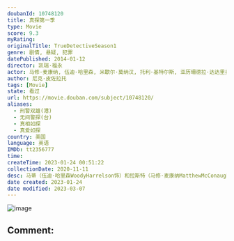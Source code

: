 ```yaml
---
doubanId: 10748120
title: 真探第一季
type: Movie
score: 9.3
myRating: 
originalTitle: TrueDetectiveSeason1
genre: 剧情, 悬疑, 犯罪
datePublished: 2014-01-12
director: 凯瑞·福永
actor: 马修·麦康纳, 伍迪·哈里森, 米歇尔·莫纳汉, 托利·基特尔斯, 亚历珊德拉·达达里奥, 迈克尔·波茨, 麦迪逊·沃尔夫, ·埃弗摩尔, 丹娜·格瑞尔, 艾琳·莫里亚蒂, 莉莉·西蒙斯, 尼克·皮佐拉托, 谢伊·惠格姆, 伊莉莎白·里瑟, 克拉克·彼得斯, 布莱特顿·沙比诺, 凯文·杜恩, 格伦·弗莱舍尔, 艾珠·帕森斯, 约瑟夫·斯科拉, 乔·克里斯特, 杰伊·桑德斯, 南希·德马尔斯, 查尔斯·哈尔福德, 布拉德·卡特, undefined, 戴夫·戴维斯, 大卫·斯提夫尔, 约翰·伯纳克, 库尔特·克劳斯, 艾丽西亚·奥奇瑟
author: 尼克·皮佐拉托
tags: [Movie]
state: 看过
url: https://movie.douban.com/subject/10748120/
aliases:
  - 刑警双雄(港)
  - 无间警探(台)
  - 真相如探
  - 真爱如探
country: 美国
language: 英语
IMDb: tt2356777
time: 
createTime: 2023-01-24 00:51:22
collectionDate: 2020-11-11
desc: 马蒂（伍迪·哈里森WoodyHarrelson饰）和拉斯特（马修·麦康纳MatthewMcConaughey饰）是一对合作多年的搭档，马蒂为人开朗圆滑，在警局的同事里很吃得开，而拉斯特则恰...
date created: 2023-01-24
date modified: 2023-03-07
---
```


![image](p2161543367.jpg)

Comment:
---
